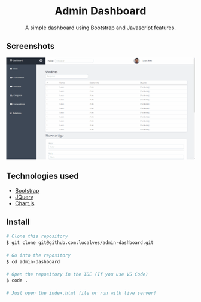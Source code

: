 <h1 align="center">Admin Dashboard</h1>

<p align="center">A simple dashboard using Bootstrap and Javascript features.</p>

## Screenshots

![Screen Record](.github/screen-record.gif)

## Technologies used

- [Bootstrap](https://getbootstrap.com/)
- [JQuery](https://jquery.com/)
- [Chart.js](https://www.chartjs.org/)

## Install

```bash
# Clone this repository
$ git clone git@github.com:lucalves/admin-dashboard.git

# Go into the repository
$ cd admin-dashboard

# Open the repository in the IDE (If you use VS Code)
$ code .

# Just open the index.html file or run with live server!
```
